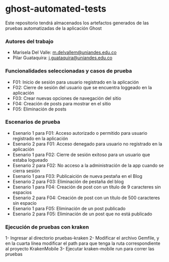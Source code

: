 # ghost-automated-tests
Este repositorio tendrá almacenados los artefactos generados de las pruebas automatizadas de la aplicación Ghost

### Autores del trabajo
* Marisela Del Valle: m.delvallem@uniandes.edu.co
* Pilar Guataquira: j.guataquira@uniandes.edu.co

### Funcionalidades seleccionadas y casos de prueba
* F01: Inicio de sesión para usuario registrado en la aplicación
* F02: Cierre de sesión del usuario que se encuentra loggeado en la aplicación
* F03: Crear nuevas opciones de navegación del sitio
* F04: Creación de posts para mostrar en el sitio
* F05: Eliminación de posts

### Escenarios de prueba
* Esenario 1 para F01: Acceso autorizado o permitido para usuario registrado en la aplicación
* Esenario 2 para F01: Acceso denegado para usuario no registrado en la aplicación
* Esenario 1 para F02: Cierre de sesión exitoso para un usuario que estaba logueado
* Esenario 2 para F02: No acceso a la administración de la app cuando se cierra sesión
* Esenario 1 para F03: Publicaición de nueva pestaña en el Blog
* Esenario 2 para F03: Eliminación de pestaña del blog
* Esenario 1 para F04: Creación de post con un título de 9 caracteres sin espacios
* Esenario 2 para F04: Creación de post con un título de 500 caracteres sin espacio
* Esenario 1 para F05: Eliminación de un post publicado
* Esenario 2 para F05: Eliminación de un post que no está publicado

### Ejecución de pruebas con kraken
1- Ingresar al directorio pruebas-kraken
2- Modificar el archivo Gemfile, y en la cuarta línea modificar el path para que tenga la ruta correspondiente al proyecto KrakenMobile
3- Ejecutar kraken-mobile run para correr las pruebas